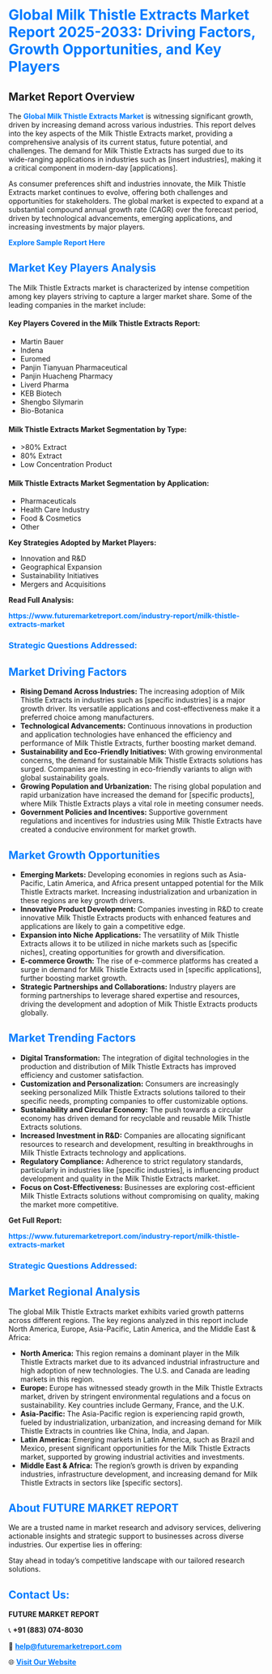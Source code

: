 <h1 style="color: #007BFF;">Global Milk Thistle Extracts Market Report 2025-2033: Driving Factors, Growth Opportunities, and Key Players</h1>

<section id="overview">
<h2>Market Report Overview</h2>
<p>The <a href="https://www.futuremarketreport.com/industry-report/milk-thistle-extracts-market" style="color: #007BFF; text-decoration: none;"><strong>Global Milk Thistle Extracts Market</strong></a> is witnessing significant growth, driven by increasing demand across various industries. This report delves into the key aspects of the Milk Thistle Extracts market, providing a comprehensive analysis of its current status, future potential, and challenges. The demand for Milk Thistle Extracts has surged due to its wide-ranging applications in industries such as [insert industries], making it a critical component in modern-day [applications].</p>
<p>As consumer preferences shift and industries innovate, the Milk Thistle Extracts market continues to evolve, offering both challenges and opportunities for stakeholders. The global market is expected to expand at a substantial compound annual growth rate (CAGR) over the forecast period, driven by technological advancements, emerging applications, and increasing investments by major players.</p>
</section>

<section id="overview">
<p><a href="https://www.futuremarketreport.com/request-sample/reportId=55163" style="color: #007BFF; text-decoration: none;"><strong>Explore Sample Report Here</strong></a></p>
</section>

<section id="key-players">
<h2 style="color: #007BFF;">Market Key Players Analysis</h2>
<p>The Milk Thistle Extracts market is characterized by intense competition among key players striving to capture a larger market share. Some of the leading companies in the market include:</p>
<h4>Key Players Covered in the Milk Thistle Extracts Report:</h4>
<ul><li>Martin Bauer</li><li>Indena</li><li>Euromed</li><li>Panjin Tianyuan Pharmaceutical</li><li>Panjin Huacheng Pharmacy</li><li>Liverd Pharma</li><li>KEB Biotech</li><li>Shengbo Silymarin</li><li>Bio-Botanica</li></ul>
<h4>Milk Thistle Extracts Market Segmentation by Type:</h4>
<ul><li>&gt;80% Extract</li><li>80% Extract</li><li>Low Concentration Product</li></ul>

<h4>Milk Thistle Extracts Market Segmentation by Application:</h4>
<ul><li>Pharmaceuticals</li><li>Health Care Industry</li><li>Food &amp; Cosmetics</li><li>Other</li></ul>
<p><strong>Key Strategies Adopted by Market Players:</strong></p>
<ul>
<li>Innovation and R&D</li>
<li>Geographical Expansion</li>
<li>Sustainability Initiatives</li>
<li>Mergers and Acquisitions</li>
</ul>
</section>

<section>
<p><strong>Read Full Analysis: </strong></p><a href="https://www.futuremarketreport.com/industry-report/milk-thistle-extracts-market" style="color: #007BFF; text-decoration: none;"><strong>https://www.futuremarketreport.com/industry-report/milk-thistle-extracts-market</strong></a>
<h3 style="color: #007BFF;">Strategic Questions Addressed:</h3>
</section>

<section id="driving-factors">
<h2 style="color: #007BFF;">Market Driving Factors</h2>
<ul>
<li><strong>Rising Demand Across Industries:</strong> The increasing adoption of Milk Thistle Extracts in industries such as [specific industries] is a major growth driver. Its versatile applications and cost-effectiveness make it a preferred choice among manufacturers.</li>
<li><strong>Technological Advancements:</strong> Continuous innovations in production and application technologies have enhanced the efficiency and performance of Milk Thistle Extracts, further boosting market demand.</li>
<li><strong>Sustainability and Eco-Friendly Initiatives:</strong> With growing environmental concerns, the demand for sustainable Milk Thistle Extracts solutions has surged. Companies are investing in eco-friendly variants to align with global sustainability goals.</li>
<li><strong>Growing Population and Urbanization:</strong> The rising global population and rapid urbanization have increased the demand for [specific products], where Milk Thistle Extracts plays a vital role in meeting consumer needs.</li>
<li><strong>Government Policies and Incentives:</strong> Supportive government regulations and incentives for industries using Milk Thistle Extracts have created a conducive environment for market growth.</li>
</ul>
</section>

<section id="growth-opportunities">
<h2 style="color: #007BFF;">Market Growth Opportunities</h2>
<ul>
<li><strong>Emerging Markets:</strong> Developing economies in regions such as Asia-Pacific, Latin America, and Africa present untapped potential for the Milk Thistle Extracts market. Increasing industrialization and urbanization in these regions are key growth drivers.</li>
<li><strong>Innovative Product Development:</strong> Companies investing in R&D to create innovative Milk Thistle Extracts products with enhanced features and applications are likely to gain a competitive edge.</li>
<li><strong>Expansion into Niche Applications:</strong> The versatility of Milk Thistle Extracts allows it to be utilized in niche markets such as [specific niches], creating opportunities for growth and diversification.</li>
<li><strong>E-commerce Growth:</strong> The rise of e-commerce platforms has created a surge in demand for Milk Thistle Extracts used in [specific applications], further boosting market growth.</li>
<li><strong>Strategic Partnerships and Collaborations:</strong> Industry players are forming partnerships to leverage shared expertise and resources, driving the development and adoption of Milk Thistle Extracts products globally.</li>
</ul>
</section>

<section id="trending-factors">
<h2 style="color: #007BFF;">Market Trending Factors</h2>
<ul>
<li><strong>Digital Transformation:</strong> The integration of digital technologies in the production and distribution of Milk Thistle Extracts has improved efficiency and customer satisfaction.</li>
<li><strong>Customization and Personalization:</strong> Consumers are increasingly seeking personalized Milk Thistle Extracts solutions tailored to their specific needs, prompting companies to offer customizable options.</li>
<li><strong>Sustainability and Circular Economy:</strong> The push towards a circular economy has driven demand for recyclable and reusable Milk Thistle Extracts solutions.</li>
<li><strong>Increased Investment in R&D:</strong> Companies are allocating significant resources to research and development, resulting in breakthroughs in Milk Thistle Extracts technology and applications.</li>
<li><strong>Regulatory Compliance:</strong> Adherence to strict regulatory standards, particularly in industries like [specific industries], is influencing product development and quality in the Milk Thistle Extracts market.</li>
<li><strong>Focus on Cost-Effectiveness:</strong> Businesses are exploring cost-efficient Milk Thistle Extracts solutions without compromising on quality, making the market more competitive.</li>
</ul>
</section>

<section>
<p><strong>Get Full Report: </strong></p><a href="https://www.futuremarketreport.com/industry-report/milk-thistle-extracts-market" style="color: #007BFF; text-decoration: none;"><strong>https://www.futuremarketreport.com/industry-report/milk-thistle-extracts-market</strong></a>
<h3 style="color: #007BFF;">Strategic Questions Addressed:</h3>
</section>


<section id="regional-analysis">
<h2 style="color: #007BFF;">Market Regional Analysis</h2>
<p>The global Milk Thistle Extracts market exhibits varied growth patterns across different regions. The key regions analyzed in this report include North America, Europe, Asia-Pacific, Latin America, and the Middle East & Africa:</p>
<ul>
<li><strong>North America:</strong> This region remains a dominant player in the Milk Thistle Extracts market due to its advanced industrial infrastructure and high adoption of new technologies. The U.S. and Canada are leading markets in this region.</li>
<li><strong>Europe:</strong> Europe has witnessed steady growth in the Milk Thistle Extracts market, driven by stringent environmental regulations and a focus on sustainability. Key countries include Germany, France, and the U.K.</li>
<li><strong>Asia-Pacific:</strong> The Asia-Pacific region is experiencing rapid growth, fueled by industrialization, urbanization, and increasing demand for Milk Thistle Extracts in countries like China, India, and Japan.</li>
<li><strong>Latin America:</strong> Emerging markets in Latin America, such as Brazil and Mexico, present significant opportunities for the Milk Thistle Extracts market, supported by growing industrial activities and investments.</li>
<li><strong>Middle East & Africa:</strong> The region’s growth is driven by expanding industries, infrastructure development, and increasing demand for Milk Thistle Extracts in sectors like [specific sectors].</li>
</ul>
</section>

<footer>
<h2 style="color: #007BFF;">About FUTURE MARKET REPORT</h2>
<p>We are a trusted name in market research and advisory services, delivering actionable insights and strategic support to businesses across diverse industries. Our expertise lies in offering:</p>

<p>Stay ahead in today’s competitive landscape with our tailored research solutions.</p>

<h2 style="color: #007BFF;">Contact Us:</h2>
<p><strong>FUTURE MARKET REPORT</strong></p>
<p>📞 <strong>+91 (883) 074-8030</strong></p>
<p>📧 <strong><a href="mailto:help@futuremarketreport.com" style="color: #007BFF;">help@futuremarketreport.com</a></strong></p>
<p>🌐 <strong><a href="https://www.futuremarketreport.com/" style="color: #007BFF;">Visit Our Website</a></strong></p>
</footer>